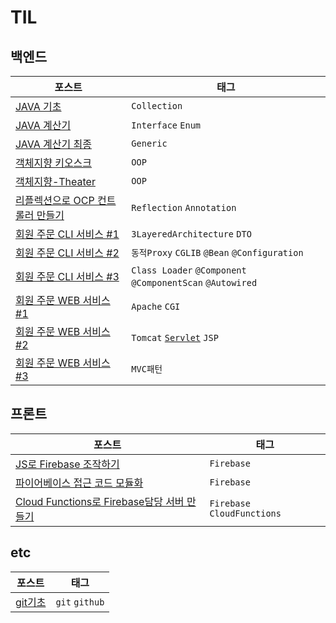 # TIL

## 백엔드

| 포스트                       | 태그            |
| ----------------------------- | ------------- |
| [JAVA 기초](./241111_JAVA기초) | `Collection` |
| [JAVA 계산기](./241112_JAVA계산기)  | `Interface` `Enum` |
| [JAVA 계산기 최종](./241120_JAVA제네릭계산기)  | `Generic` |
| [객체지향 키오스크](./241121_객체지향-Kiosk1) | `OOP` |
| [객체지향-Theater](./241122_객체지향-Theater) | `OOP` |
| [리플렉션으로 OCP 컨트롤러 만들기](./241114_리플렉션)| `Reflection` `Annotation` |
| [회원 주문 CLI 서비스 #1](./241115_멤버주문앱1) | `3LayeredArchitecture` `DTO` |
| [회원 주문 CLI 서비스 #2](./241118_멤버주문앱2)  | `동적Proxy` `CGLIB` `@Bean` `@Configuration` |
| [회원 주문 CLI 서비스 #3](./241119_멤버주문앱3) | `Class Loader` `@Component` `@ComponentScan` `@Autowired` |
| [회원 주문 WEB 서비스 #1](./241124_멤버주문WEB1) | `Apache` `CGI` |
| [회원 주문 WEB 서비스 #2](./241126_멤버주문WEB2) | `Tomcat` [`Servlet`](./241126_멤버주문WEB2/Servlet.md) `JSP` |
| [회원 주문 WEB 서비스 #3](./241129_멤버주문WEB3) | `MVC패턴` |

## 프론트

| 포스트                       | 태그            |
| ----------------------------- | ------------- |
| [JS로 Firebase 조작하기](./241105_파이어베이스) | `Firebase` |
| [파이어베이스 접근 코드 모듈화](./241106_파이어베이스-모듈화) | `Firebase` |
| [Cloud Functions로 Firebase담당 서버 만들기](./241109_파이어베이스-Cloud-Function) |  `Firebase` `CloudFunctions` |


## etc

| 포스트                       | 태그              |
| ----------------------------- | ------------- |
| [git기초](./241104_git기초) | `git` `github` |
